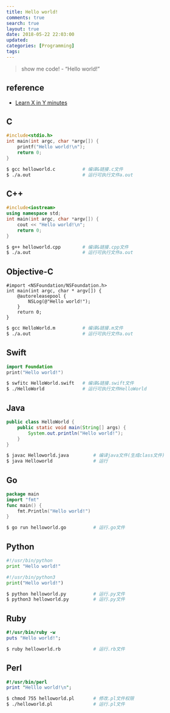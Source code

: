 ```yaml
---
title: Hello world!
comments: true
search: true
layout: true
date: 2018-05-22 22:03:00
updated:
categories: [Programming]
tags: 
---
```


> show me code! - “Hello world!”

<!--more-->

## reference

- [Learn X in Y minutes](https://learnxinyminutes.com/)


## C

``` c helloword.c
#include<stdio.h>
int main(int argc, char *argv[]) {
    printf("Hello world!\n");
    return 0;
}
```

``` bash
$ gcc helloworld.c          # 编译&链接.c文件
$ ./a.out                   # 运行可执行文件a.out
```

## C++

``` cpp helloworld.cpp
#include<iostream>
using namespace std;
int main(int argc, char *argv[]) {
    cout << "Hello world!\n";
    return 0;
}
```

``` bash
$ g++ helloworld.cpp        # 编译&链接.cpp文件
$ ./a.out                   # 运行可执行文件a.out
```

## Objective-C

``` objc HelloWorld.m
#import <NSFoundation/NSFoundation.h>
int main(int argc, char * argv[]) { 
    @autoreleasepool {
		NSLog(@"Hello world!");
	}
    return 0;
}
```

``` bash
$ gcc HelloWorld.m          # 编译&链接.m文件
$ ./a.out                   # 运行可执行文件a.out
```

## Swift

``` swift HelloWorld.swift
import Foundation
print("Hello world!")
```

``` bash
$ swfitc HelloWorld.swift   # 编译&链接.swift文件
$ ./HelloWorld              # 运行可执行文件HelloWorld
```


## Java

``` java HelloWorld.java
public class HelloWorld {
    public static void main(String[] args) { 
        System.out.println("Hello world!");
    }
}
```

``` bash
$ javac Helloworld.java         # 编译java文件(生成class文件)
$ java Helloworld               # 运行
```

## Go

``` go helloworld.go
package main
import "fmt"
func main() {
    fmt.Println("Hello world!")
}
```

``` bash
$ go run helloworld.go          # 运行.go文件
```

## Python

``` python python2
#!/usr/bin/python
print "Hello world!"
```

``` python python3
#!/usr/bin/python3
print("Hello world!")
```

``` bash
$ python helloworld.py          # 运行.py文件
$ python3 helloworld.py         # 运行.py文件
```

## Ruby

``` ruby helloworld.rb
#!/usr/bin/ruby -w
puts "Hello world!";
```

``` bash
$ ruby helloworld.rb            # 运行.rb文件
```

## Perl

``` perl helloworld.pl
#!/usr/bin/perl
print "Helllo world!\n";
```

``` bash
$ chmod 755 helloworld.pl       # 修改.pl文件权限
$ ./helloworld.pl               # 运行.pl文件
```

